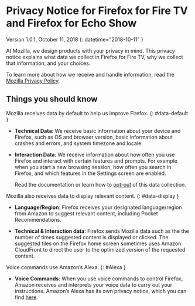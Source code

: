 
# Privacy Notice for Firefox for Fire TV and Firefox for Echo Show

Version 1.0.1, October 11, 2018
{: datetime="2018-10-11" }

At Mozilla, we design products with your privacy in mind. This privacy notice explains what data we collect in Firefox for Fire TV, why we collect that information, and your choices.

To learn more about how we receive and handle information, read the [Mozilla Privacy Policy](https://www.mozilla.org/privacy/).

## Things you should know 

Mozilla receives data by default to help us improve Firefox. 
{: #data-default }

* **Technical Data**: We receive basic information about your device and Firefox, such as OS and browser version, basic information about crashes and errors, and system timezone and locale.

* **Interaction Data**: We receive information about how often you use Firefox and interact with certain features and prompts. For example when you start a new browsing session, how often you search in Firefox, and which features in the Settings screen are enabled.

    Read the documentation or learn how to [opt-out](https://support.mozilla.org/kb/send-usage-data-firefox-mobile-devices) of this data collection.

Mozilla also receives data to display relevant content. 
{: #data-display }

* **Language/Region**: Firefox receives your designated language/region from Amazon to suggest relevant content, including Pocket Recommendations.

* **Technical & Interaction data**: Firefox sends Mozilla data such as the the number of times suggested content is displayed or clicked. The suggested tiles on the Firefox home screen sometimes uses Amazon CloudFront to direct the user to the optimized version of the requested content. 

Voice commands use Amazon’s Alexa. 
{: #Alexa }

* **Voice Commands**: When you use voice commands to control Firefox, Amazon receives and interprets your voice data to carry out your instructions. Amazon’s Alexa has its own privacy notice, which you can find [here](https://www.alexa.com/help/privacy).  

